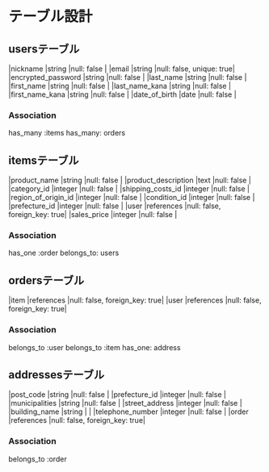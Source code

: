 # テーブル設計

## usersテーブル


|nickname              |string       |null: false              |
|email                 |string       |null: false, unique: true|
|encrypted_password    |string       |null: false              |
|last_name             |string       |null: false              |
|first_name            |string       |null: false              |
|last_name_kana        |string       |null: false              |
|first_name_kana       |string       |null: false              |
|date_of_birth         |date         |null: false              |



### Association
has_many :items
has_many: orders

## itemsテーブル


|product_name             |string       |null: false                   |
|product_description      |text         |null: false                   |
|category_id              |integer      |null: false                   |
|shipping_costs_id        |integer      |null: false                   |
|region_of_origin_id      |integer      |null: false                   |
|condition_id             |integer      |null: false                   |
|prefecture_id            |integer      |null: false                   |
|user                     |references   |null: false, foreign_key: true|
|sales_price              |integer      |null: false                   |




### Association
has_one :order
belongs_to: users

## ordersテーブル
|item                  |references   |null: false, foreign_key: true|
|user                  |references   |null: false, foreign_key: true|

### Association
belongs_to :user
belongs_to :item
has_one: address

## addressesテーブル


|post_code             |string       |null: false                   |
|prefecture_id         |integer      |null: false                   |
|municipalities        |string       |null: false                   |
|street_address        |integer      |null: false                   |
|building_name         |string       |                              |
|telephone_number      |integer      |null: false                   |
|order                 |references   |null: false, foreign_key: true|


### Association
belongs_to :order